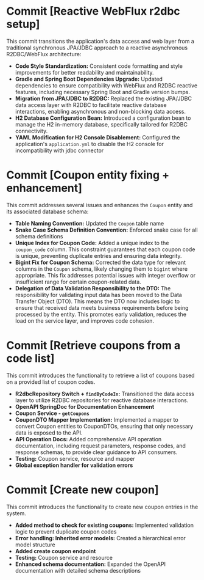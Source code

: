 # Commit [Reactive WebFlux r2dbc setup]

This commit transitions the application's data access and web layer from a traditional synchronous JPA/JDBC approach to
a reactive asynchronous R2DBC/WebFlux architecture:

* **Code Style Standardization:** Consistent code formatting and style improvements for better readability and
  maintainability.
* **Gradle and Spring Boot Dependencies Upgrade:** Updated dependencies to ensure compatibility with WebFlux and R2DBC
  reactive features, including necessary Spring Boot and Gradle version bumps.
* **Migration from JPA/JDBC to R2DBC:** Replaced the existing JPA/JDBC data access layer with R2DBC to facilitate
  reactive database interactions, enabling asynchronous and non-blocking data access.
* **H2 Database Configuration Bean:** Introduced a configuration bean to manage the H2 in-memory database, specifically
  tailored for R2DBC connectivity.
* **YAML Modification for H2 Console Disablement:** Configured the application's `application.yml` to disable the H2
  console for incompatibility with jdbc connector

# Commit [Coupon entity fixing + enhancement]

This commit addresses several issues and enhances the `Coupon` entity and its associated database schema:

* **Table Naming Convention:** Updated the `Coupon` table name
* **Snake Case Schema Definition Convention:** Enforced snake case for all schema definitions
* **Unique Index for Coupon Code:** Added a unique index to the `coupon_code` column. This constraint guarantees that
  each coupon code is unique, preventing duplicate entries and ensuring data integrity.
* **Bigint Fix for Coupon Schema:** Corrected the data type for relevant columns in the `Coupon` schema, likely changing
  them to `bigint` where appropriate. This fix addresses potential issues with integer overflow or insufficient range
  for certain coupon-related data.
* **Delegation of Data Validation Responsibility to the DTO:** The responsibility for validating input data has been
  moved to the Data Transfer Object (DTO). This means the DTO now includes logic to ensure that received data meets
  business requirements before being processed by the entity. This promotes early validation, reduces the load on the
  service layer, and improves code cohesion.

# Commit [Retrieve coupons from a code list]

This commit introduces the functionality to retrieve a list of coupons based on a provided list of coupon codes.

* **R2dbcRepository Switch + `findByCodeIn`:** Transitioned the data access layer to utilize R2DBC repositories for
  reactive database interactions.
* **OpenAPI SpringDoc for Documentation Enhancement**
* **Coupon Service - `getCoupons`**
* **CouponDTO Mapper Implementation:** Implemented a mapper to convert Coupon entities to CouponDTOs, ensuring that only
  necessary data is exposed to the
  API.
* **API Operation Docs:** Added comprehensive API operation documentation, including request parameters, response codes,
  and response
  schemas, to provide clear guidance to API consumers.
* **Testing:** Coupon service, resource and mapper
* **Global exception handler for validation errors**

# Commit [Create new coupon]

This commit introduces the functionality to create new coupon entries in the system.

* **Added method to check for existing coupons:** Implemented validation logic to prevent duplicate coupon codes
* **Error handling: Inherited error models:** Created a hierarchical error model structure
* **Added create coupon endpoint**
* **Testing:** Coupon service and resource
* **Enhanced schema documentation:** Expanded the OpenAPI documentation with detailed schema descriptions